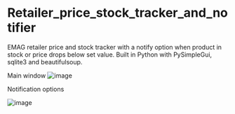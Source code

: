 # Retailer_price_stock_tracker_and_notifier

EMAG retailer price and stock tracker with a notify option when product in stock or price drops below set value.
Built in Python with PySimpleGui, sqlite3 and beautifulsoup.

Main window
![image](https://user-images.githubusercontent.com/17780107/222948913-15cf7898-1be7-4e71-a6fe-7e5d6df8066f.png)


Notification options

![image](https://user-images.githubusercontent.com/17780107/222949010-a00e2191-bb41-4c23-9f56-f91d6b9b4015.png)
